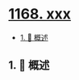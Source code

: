 # [1168. xxx](https://github.com/Tdahuyou/TNotes.leetcode/tree/main/notes/1168.%20xxx)

<!-- region:toc -->

- [1. 📝 概述](#1--概述)

<!-- endregion:toc -->

## 1. 📝 概述
